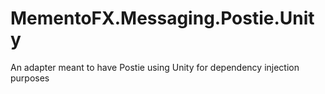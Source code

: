 # MementoFX.Messaging.Postie.Unity
An adapter meant to have Postie using Unity for dependency injection purposes
